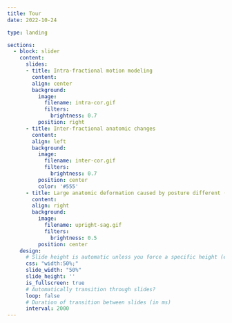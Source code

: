 ```yaml
---
title: Tour
date: 2022-10-24

type: landing

sections:
  - block: slider
    content:
      slides:
      - title: Intra-fractional motion modeling
        content: 
        align: center
        background:
          image:
            filename: intra-cor.gif
            filters:
              brightness: 0.7
          position: right
      - title: Inter-fractional anatomic changes
        content: 
        align: left
        background:
          image:
            filename: inter-cor.gif
            filters:
              brightness: 0.7
          position: center
          color: '#555'
      - title: Large anatomic deformation caused by posture different (upright vs supine)
        content: 
        align: right
        background:
          image:
            filename: upright-sag.gif
            filters:
              brightness: 0.5
          position: center
    design:
      # Slide height is automatic unless you force a specific height (e.g. '400px')
      css: "width:50%;"
      slide_width: "50%"
      slide_height: ''
      is_fullscreen: true
      # Automatically transition through slides?
      loop: false
      # Duration of transition between slides (in ms)
      interval: 2000
---
```

